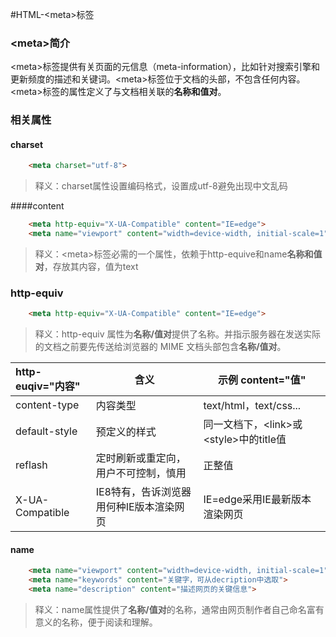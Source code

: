 #HTML-\<meta>标签

### \<meta>简介

\<meta>标签提供有关页面的元信息（meta-information），比如针对搜索引擎和更新频度的描述和关键词。\<meta>标签位于文档的头部，不包含任何内容。\<meta>标签的属性定义了与文档相关联的**名称和值对**。



### 相关属性

#### charset

~~~html
    <meta charset="utf-8">
~~~

> 释义：charset属性设置编码格式，设置成utf-8避免出现中文乱码



####content

~~~html
    <meta http-equiv="X-UA-Compatible" content="IE=edge">
    <meta name="viewport" content="width=device-width, initial-scale=1">
~~~

> 释义：\<meta>标签必需的一个属性，依赖于http-equive和name**名称和值对**，存放其内容，值为text



### http-equiv

~~~html
    <meta http-equiv="X-UA-Compatible" content="IE=edge">
~~~

> 释义：http-equiv 属性为**名称/值对**提供了名称。并指示服务器在发送实际的文档之前要先传送给浏览器的 MIME 文档头部包含**名称/值对**。 

| http-euqiv="内容" | 含义                                    | 示例   content="值"                      |
| :---------------- | --------------------------------------- | ---------------------------------------- |
| content-type      | 内容类型                                | text/html，text/css...                   |
| default-style     | 预定义的样式                            | 同一文档下，\<link>或\<style>中的title值 |
| reflash           | 定时刷新或重定向，用户不可控制，慎用    | 正整值                                   |
| X-UA-Compatible   | IE8特有，告诉浏览器用何种IE版本渲染网页 | IE=edge采用IE最新版本渲染网页            |



#### name

~~~html
    <meta name="viewport" content="width=device-width, initial-scale=1">
    <meta name="keywords" content="关键字，可从decription中选取">
	<meta name="description" content="描述网页的关键信息">
~~~

> 释义：name属性提供了**名称/值对**的名称，通常由网页制作者自己命名富有意义的名称，便于阅读和理解。

#### 



